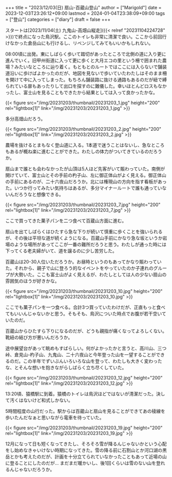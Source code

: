+++
title = "2023/12/03(日) 扇山-百蔵山登山"
author = ["Marigold"]
date = 2023-12-03T23:26:12+09:00
lastmod = 2024-01-04T23:38:09+09:00
tags = ["登山"]
categories = ["diary"]
draft = false
+++

スタートは[2023/11/04(土) 九鬼山-高畑山縦走]({{< relref "20231104224728" >}})で終点になった鳥沢駅。ここのトイレも非常に清潔で良い。ここから前回行けなかった倉岳山にも行けるし、リベンジしてみてもいいかもしれない。

08:00頃に出発。東にしばらく歩いて踏切があったところで北側の道に入り更に進んでいく。旧甲州街道に入って更に歩くと大月エコの里という柵で囲まれた農場？みたいなところに辿り着く。もともとのルートではここには入らないで舗装道沿いに歩けばよかったのだが、地図を見ないで歩いていたわたしはそのまま柵を開けて中に入ってしまった。もちろん舗装路に抜ける通路もあるのだが紐で縛られている扉もあったりして出口を探すのに難儀した。幸いほとんどロスもなかったし、富士山を見ることもできたから結果としては入って良かったかな。

{{< figure src="/img/20231203/thumbnail/20231203_1.jpg" height="200" rel="lightbox[1]" link="/img/20231203/20231203_1.jpg" >}}

多分高畑山だろう。

{{< figure src="/img/20231203/thumbnail/20231203_2.jpg" height="200" rel="lightbox[1]" link="/img/20231203/20231203_2.jpg" >}}

農場を抜けるとまもなく登山道に入る。1本道で迷うことはないし、急なところもあるが概ね楽に進むことができた。わたしの体力がついてきているのだろうか。

扇山まで誰とも会わなかったが山頂は5人ほど先客がいて賑わっていた。南側が開けていて、富士山とその手前の杓子山、左に御正体山がよく見える。御正体山の手前にあるのが、二十六夜山だろうか。北には権現山の方向を指す看板があった。いつか行ってみたい気持ちはあるが、多分マイナールートで誰も通っていないんだろうなと想像できる。

{{< figure src="/img/20231203/thumbnail/20231203_7.jpg" height="200" rel="lightbox[1]" link="/img/20231203/20231203_7.jpg" >}}

ここで買ってきた菓子パンを二つ食べて百蔵山方面に進む。

扇山を出てしばらくはひたすら急な下りが続いて慎重に歩くことを強いられるが、その後は平坦な道が続くようになる。百蔵山手前にかなり急な坂というか岩場のような場所があってここが一番の難所だろうと思う。わたしが通った時には下ってくる老夫婦がいて、道を譲るのに少し苦労した。

百蔵山は20-30人位いただろうか。お昼時というのもあってかなり賑わっていた。それから、親子で山に登ろう的なイベントをやっていたのか子連れのグループが大勢いた。ここも富士山がよく見えるが、わたしとしては人の少ない扇山の雰囲気のほうが好きかな。

{{< figure src="/img/20231203/thumbnail/20231203_10.jpg" height="200" rel="lightbox[1]" link="/img/20231203/20231203_10.jpg" >}}

ここでも菓子パンを一つ食べる。合計3つ買っていたわけだが、正直もっと食べてもいいんじゃないかと思う。そもそも、鳥沢についた時点でお腹が若干空いていたのだ。

百蔵山からひたすら下りになるのだが、どうも親指が痛くなってよろしくない。靴紐の結び方が悪いんだろうか。

途中展望台があって眺めもすばらしい。何がよかったかと言うと、高川山、三つ峠、倉見山-杓子山、九鬼山、二十六夜山と今年登った山を一望することができるのだ。この半年でずいぶんいろいろな山を登って、わたしも大きく変わったな、とそんな想いを抱きながらしばらく立ち尽くしていた。

{{< figure src="/img/20231203/thumbnail/20231203_12.jpg" height="200" rel="lightbox[1]" link="/img/20231203/20231203_12.jpg" >}}

13:20頃、猿橋駅に到着。猿橋のトイレは鳥沢ほどではないが清潔だった。決して汚くはないけど和式しかない。

5時間程度の山行だった。駅からは百蔵山と扇山を見ることができてあの稜線を歩いたんだなぁと思いながら電車を待っていた。

{{< figure src="/img/20231203/thumbnail/20231203_19.jpg" height="200" rel="lightbox[1]" link="/img/20231203/20231203_19.jpg" >}}

12月になって日も短くなってきたし、そろそろ雪が降るんじゃないかという心配をし始めなきゃいけない時期になってきた。雪の降る前に石割山とか河口湖の黒岳とかも考えたのだが、計画を十分立てられていなかったこともあって近場の山に登ることにしたのだが...
まだまだ暖かいし、後1回くらいは雪のない山を登れるんじゃないだろうか。
